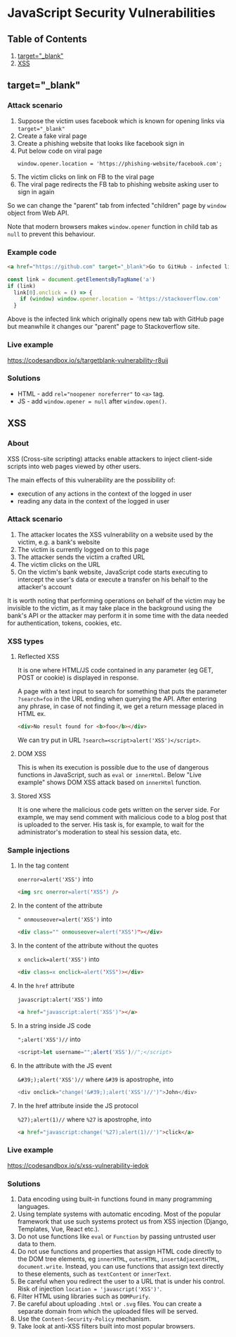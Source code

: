 # JavaScript Security Vulnerabilities

## Table of Contents

1. [target="\_blank"](#1)
2. [XSS](#2)

<a name="1"></a>

## target="\_blank"

### Attack scenario

1. Suppose the victim uses facebook which is known for opening links via `target="_blank"`
2. Create a fake viral page
3. Create a phishing website that looks like facebook sign in
4. Put below code on viral page
   ```
   window.opener.location = 'https://phishing-website/facebook.com';
   ```
5. The victim clicks on link on FB to the viral page
6. The viral page redirects the FB tab to phishing website asking user to sign in again

So we can change the "parent" tab from infected "children" page by `window` object from Web API.

Note that modern browsers makes `window.opener` function in child tab as `null` to prevent this behaviour.

### Example code

```html
<a href="https://github.com" target="_blank">Go to GitHub - infected link</a>
```

```js
const link = document.getElementsByTagName('a')
if (link)
  link[0].onclick = () => {
    if (window) window.opener.location = 'https://stackoverflow.com'
  }
```

Above is the infected link which originally opens new tab with GitHub page but meanwhile it changes our "parent" page to Stackoverflow site.

### Live example

https://codesandbox.io/s/targetblank-vulnerability-r8uij

### Solutions

- HTML - add `rel="noopener noreferrer"` to `<a>` tag.
- JS - add `window.opener = null` after `window.open()`.

<a name="2"></a>

## XSS

### About

XSS (Cross-site scripting) attacks enable attackers to inject client-side scripts into web pages viewed by other users.

The main effects of this vulnerability are the possibility of:

- execution of any actions in the context of the logged in user
- reading any data in the context of the logged in user

### Attack scenario

1. The attacker locates the XSS vulnerability on a website used by the victim, e.g. a bank's website
2. The victim is currently logged on to this page
3. The attacker sends the victim a crafted URL
4. The victim clicks on the URL
5. On the victim's bank website, JavaScript code starts executing to intercept the user's data or execute a transfer on his behalf to the attacker's account

It is worth noting that performing operations on behalf of the victim may be invisible to the victim, as it may take place in the background using the bank's API or the attacker may perform it in some time with the data needed for authentication, tokens, cookies, etc.

### XSS types

1. Reflected XSS

   It is one where HTML/JS code contained in any parameter (eg GET, POST or cookie) is displayed in response.

   A page with a text input to search for something that puts the parameter `?search=foo` in the URL ending when querying the API. After entering any phrase, in case of not finding it, we get a return message placed in HTML ex.

   ```html
   <div>No result found for <b>foo</b></div>
   ```

   We can try put in URL `?search=<script>alert('XSS')</script>`.

2. DOM XSS

   This is when its execution is possible due to the use of dangerous functions in JavaScript, such as `eval` or` innerHtml`. Below "Live example" shows DOM XSS attack based on `innerHtml` function.

3. Stored XSS

   It is one where the malicious code gets written on the server side. For example, we may send comment with malicious code to a blog post that is uploaded to the server. His task is, for example, to wait for the administrator's moderation to steal his session data, etc.

### Sample injections

1.  In the tag content

    `onerror=alert('XSS')` into

    ```html
    <img src onerror=alert('XSS') />
    ```

2.  In the content of the attribute

    `" onmouseover=alert('XSS')` into

    ```html
    <div class="" onmouseover=alert('XSS')"></div>
    ```

3.  In the content of the attribute without the quotes

    `x onclick=alert('XSS')` into

    ```html
    <div class=x onclick=alert('XSS')></div>
    ```

4.  In the `href` attribute

    `javascript:alert('XSS')` into

    ```html
    <a href="javascript:alert('XSS')"></a>
    ```

5.  In a string inside JS code

    `";alert('XSS')//` into

    ```js
    <script>let username="";alert('XSS')//";</script>
    ```

6.  In the attribute with the JS event

    `&#39;);alert('XSS')//` where `&#39` is apostrophe, into

    ```js
    <div onclick="change('&#39;);alert('XSS')//')">John</div>
    ```

7.  In the href attribute inside the JS protocol

    `%27);alert(1)//` where `%27` is apostrophe, into

    ```html
    <a href="javascript:change('%27);alert(1)//')">click</a>
    ```

### Live example

https://codesandbox.io/s/xss-vulnerability-iedok

### Solutions

1. Data encoding using built-in functions found in many programming languages.
2. Using template systems with automatic encoding. Most of the popular framework that use such systems protect us from XSS injection (Django, Templates, Vue, React etc.).
3. Do not use functions like `eval` or `Function` by passing untrusted user data to them.
4. Do not use functions and properties that assign HTML code directly to the DOM tree elements, eg `innerHTML`, `outerHTML`, `insertAdjacentHTML`, `document.write`. Instead, you can use functions that assign text directly to these elements, such as `textContent` or `innerText`.
5. Be careful when you redirect the user to a URL that is under his control. Risk of injection `location = 'javascript('XSS')'`.
6. Filter HTML using libraries such as `DOMPurify`.
7. Be careful about uploading `.html` or `.svg` files. You can create a separate domain from which the uploaded files will be served.
8. Use the `Content-Security-Policy` mechanism.
9. Take look at anti-XSS filters built into most popular browsers.
